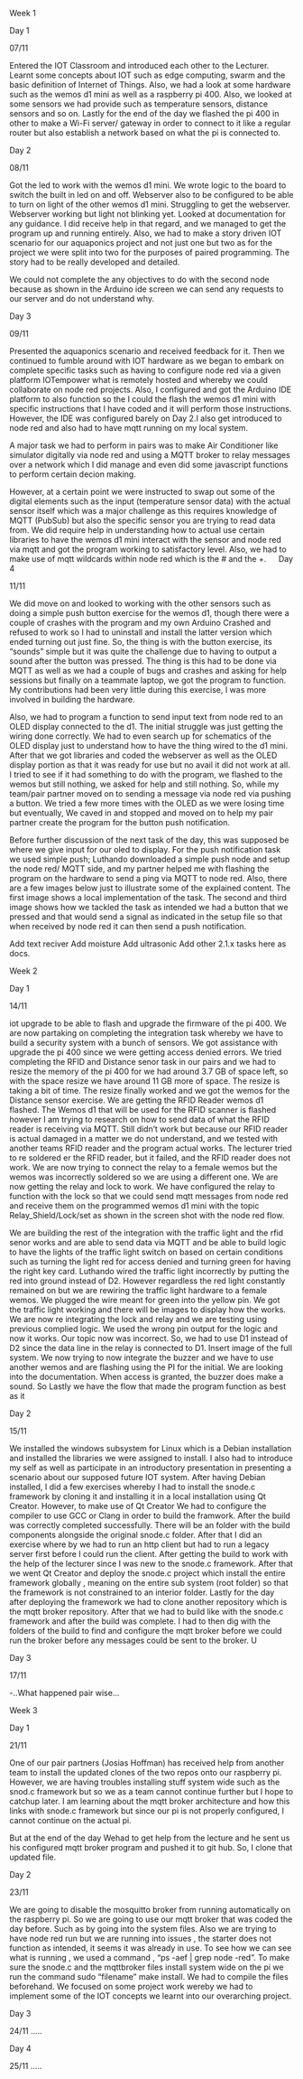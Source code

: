 Week 1

Day 1

07/11

Entered the IOT Classroom and introduced each other to the Lecturer.
Learnt some concepts about IOT such as edge computing, swarm and the basic definition of Internet of Things. Also, we had a look at some hardware such as the wemos d1 mini as well as a raspberry pi 400. Also, we looked at some sensors we had provide such as temperature sensors, distance sensors and so on. Lastly for the end of the day we flashed the pi 400 in other to make a Wi-Fi server/ gateway in order to connect to it like a regular router but also establish a network based on what the pi is connected to. 


Day 2

08/11

Got the led to work with the wemos d1 mini. We wrote logic to the board to switch the built in led on and off. Webserver also to be configured to be able to turn on light of the other wemos d1 mini. Struggling to get the webserver. Webserver working but light not blinking yet. Looked at documentation for any guidance. I did receive help in that regard, and we managed to get the program up and running entirely. Also, we had to make a story driven IOT scenario for our aquaponics project and not just one but two as for the project we were split into two for the purposes of paired programming. The story had to be really developed and detailed.
 
We could not complete the any objectives to do with the second node because as shown in the Arduino ide screen we can send any requests to our server and do not understand why. 

Day 3 

09/11

Presented the aquaponics scenario and received feedback for it. Then we continued to fumble around with IOT hardware as we began to embark on complete specific tasks such as having to configure node red via a given platform IOTempower what is remotely hosted and whereby we could collaborate on node red projects.  Also, I configured and got the Arduino IDE platform to also function so the I could the flash the wemos d1 mini with specific instructions that I have coded and it will perform those instructions. However, the IDE was configured barely on Day 2.I also get introduced to node red and also had to have mqtt running on my local system.
 
A major task we had to perform in pairs was to make Air Conditioner like simulator digitally via node red and using a MQTT broker to relay messages over a network which I did manage and even did some javascript functions to perform certain decion making.
 
However, at a certain point we were instructed to swap out some of the digital elements such as the input (temperature sensor data) with the actual sensor itself which was a major challenge as this requires knowledge of MQTT (PubSub) but also the specific sensor you are trying to read data from.  We did require help in understanding how to actual use certain libraries to have the wemos d1 mini interact with the sensor and node red via mqtt and got the program working to satisfactory level. 
Also, we had to make use of mqtt wildcards within node red which is the # and the +.
 
Day 4

11/11

We did move on and looked to working with the other sensors such as doing a simple push button exercise for the wemos d1, though there were a couple of crashes with the program and my own Arduino Crashed and refused to work so I had to uninstall and install the latter version which ended turning out just fine. So, the thing is with the button exercise, its “sounds” simple but it was quite the challenge due to having to output a sound after the button was pressed. The thing is this had to be done via MQTT as well as we had a couple of bugs and crashes and asking for help sessions but finally on a teammate laptop, we got the program to function. My contributions had been very little during this exercise, I was more involved in building the hardware.
 

Also, we had to program a function to send input text from node red to an OLED display connected to the d1. The initial struggle was just getting the wiring done correctly. We had to even search up for schematics of the OLED display just to understand how to have the thing wired to the d1 mini. After that we got libraries and coded the webserver as well as the OLED display portion as that it was ready for use but no avail it did not work at all. I tried to see if it had something to do with the program, we flashed to the wemos but still nothing, we asked for help and still nothing. So, while my team/pair partner moved on to sending a message via node red via pushing a button. We tried a few more times with the OLED as we were losing time but eventually, We caved in and stopped and moved on to help my pair partner create the program for the button push notification.

 
Before further discussion of the next task of the day, this was supposed  be where we give input for our oled to display.
 For the push notification task we used simple push; Luthando downloaded a simple push node and setup the node red/ MQTT side, and my partner helped me with flashing the program on the hardware to send a ping via MQTT to node red. Also, there are a few images below just to illustrate some of the explained content. The first image shows a local implementation of the task. The second and third image shows how we tackled the task as intended we had a button that we pressed and that would send a signal as indicated in the setup file so that when received by node red it can then send a push notification.
 
Add text reciver 
Add moisture 
Add ultrasonic 
Add other 2.1.x tasks here as docs. 

Week 2 

Day 1

14/11

iot upgrade to be able to flash and upgrade the firmware of the pi 400. We are now partaking on completing the integration task whereby we have to build a security system with a bunch of sensors. We got assistance with upgrade the pi 400 since we were getting access denied errors. We tried completing the RFID and Distance senor task in our pairs and we had to resize the memory of the pi 400 for we had around 3.7 GB of space left, so with the space resize we have around 11 GB more of space. The resize is taking a bit of time. The resize finally worked and we got the wemos for the Distance sensor exercise. We are getting the RFID Reader wemos d1 flashed. The Wemos d1 that will be used for the RFID scanner is flashed however I am trying to research on how to send data of what the RFID reader is receiving via MQTT.  Still didn’t work but because our RFID reader is actual damaged in a matter we do not understand, and we tested with another teams RFID reader and the program actual works. The lecturer tried to re soldered er the RFID reader, but it failed, and the RFID reader does not work. We are now trying to connect the relay to a female wemos but the wemos was incorrectly soldered so we are using a different one. We are now getting the relay and lock to work.  We have configured the relay to function with the lock so that we could send mqtt messages from node red and receive them on the programmed wemos d1 mini with the topic Relay_Shield/Lock/set as shown in the screen shot with the node red flow.

We are building the rest of the integration with the traffic light and the rfid senor works and are able to send data via MQTT and be able to build logic to have the lights of the traffic light switch on based on certain conditions such as turning the light red for access denied and turning green for having the right key card.  Luthando wired the traffic light incorrectly by putting the red into ground instead of D2. However regardless the red light constantly remained on  but we are rewiring the traffic light hardware to a female wemos. We plugged the wire meant for green into the yellow pin. We got the traffic light working and there will be images to display how the works. We are now re integrating the lock and relay and we are testing using previous complied logic. We used the wrong pin output for the logic and now it works. Our topic now was incorrect. So, we had to use D1 instead of D2 since the data line in the relay is connected to D1.  Insert image of the full system. 
We now trying to now integrate the buzzer and we have to use another wemos and are flashing using the PI for the initial. We are looking into the documentation. When access is granted, the buzzer does make a sound. So Lastly we have the flow that made the program function as best as it 
 
Day 2

15/11

We installed the windows subsystem for Linux which is a Debian installation and installed the libraries we were assigned to install. I also had to introduce my self as well as participate in an introductory presentation in presenting a scenario about our supposed future IOT system.  After having Debian installed, I did a few exercises whereby I had to install the snode.c framework by cloning it and installing it in a local installation using Qt Creator. However, to make use of Qt Creator We had to configure the compiler to use GCC or Clang in order to build the framwork. After the build was correctly completed successfully. There will be an folder with the build components alongside the original snode.c folder. After that I did an exercise where by we had to run an http client but had to run a legacy server first before I could run the client. After getting the build to work with the help of the lecturer since I was new to the snode.c framework. After that we went Qt Creator and deploy the snode.c project which install the entire framework globally , meaning on the entire sub system (root folder) so that the framework is not constrained to an interior folder.  Lastly for the day after deploying the framework we had to clone another repository which is the mqtt broker repository. After that we had to build like with the snode.c framework and after the build was complete. I had to then dig with the folders of the build to find and configure the mqtt broker before we could run the broker before any messages could be sent to the broker. U

Day 3 

17/11

-..What happened pair wise... 

Week 3

Day 1

21/11

One of our pair partners (Josias Hoffman) has received help from another team to install the updated clones of the two repos onto our raspberry pi. However, we are having troubles installing stuff system wide such as the snod.c framework but so we as a team cannot continue further but I hope to catchup later. I am learning about the mqtt broker architecture and how this links with snode.c framework but since our pi is not properly configured, I cannot continue on the actual pi.
 
But at the end of the day Wehad to get help from the lecture and he sent us his configured mqtt broker program and pushed it to git hub. So, I clone that updated file.

Day 2

23/11

We are going to disable the mosquitto broker from running automatically on the raspberry pi. So we are going to use our mqtt broker that was coded the day before. Such as by going into the system files. Also we are trying to have node red run but we are running into issues , the starter does not function as intended, it seems it was already in use. To see how we can see what is running , we used a command , “ps -aef | grep node -red”.  To make sure the snode.c and the mqttbroker files install system wide on the pi we run the command sudo “filename” make install. We had to compile the files beforehand. We focused on some project work wereby we had to implement some of the IOT concepts we learnt into our overarching project.

Day 3 

24/11
.....

Day 4

25/11
.....
